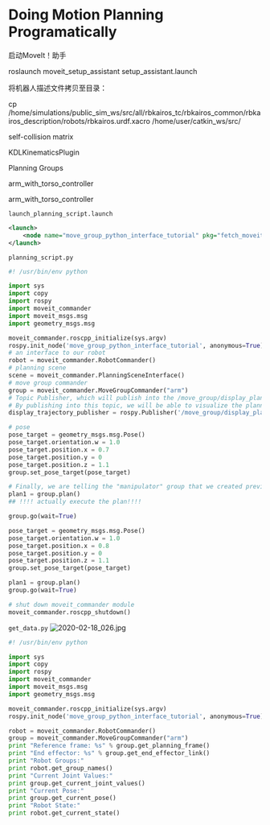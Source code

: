 # Doing Motion Planning Programatically

启动MoveIt！助手

roslaunch moveit_setup_assistant setup_assistant.launch

将机器人描述文件拷贝至目录：

cp /home/simulations/public_sim_ws/src/all/rbkairos_tc/rbkairos_common/rbkairos_description/robots/rbkairos.urdf.xacro /home/user/catkin_ws/src/

self-collision matrix

KDLKinematicsPlugin

Planning Groups

arm_with_torso_controller

arm_with_torso_controller

`launch_planning_script.launch`

```xml
<launch>
    <node name="move_group_python_interface_tutorial" pkg="fetch_moveit_config" type="planning_script.py" output="screen"></node>
</launch>
```

`planning_script.py`

```python
#! /usr/bin/env python

import sys
import copy
import rospy
import moveit_commander
import moveit_msgs.msg
import geometry_msgs.msg

moveit_commander.roscpp_initialize(sys.argv)
rospy.init_node('move_group_python_interface_tutorial', anonymous=True)
# an interface to our robot
robot = moveit_commander.RobotCommander()
# planning scene
scene = moveit_commander.PlanningSceneInterface()  
# move group commander  
group = moveit_commander.MoveGroupCommander("arm")
# Topic Publisher, which will publish into the /move_group/display_planned_path topic
# By publishing into this topic, we will be able to visualize the planned motion through the MoveIt RViz interface.
display_trajectory_publisher = rospy.Publisher('/move_group/display_planned_path', moveit_msgs.msg.DisplayTrajectory, queue_size=1)

# pose
pose_target = geometry_msgs.msg.Pose()
pose_target.orientation.w = 1.0
pose_target.position.x = 0.7
pose_target.position.y = 0
pose_target.position.z = 1.1
group.set_pose_target(pose_target)

# Finally, we are telling the "manipulator" group that we created previously to calculate the plan. If the plan is successfully computed, it will be displayed through MoveIt RViz.
plan1 = group.plan()
## !!!! actually execute the plan!!!!

group.go(wait=True)

pose_target = geometry_msgs.msg.Pose()
pose_target.orientation.w = 1.0
pose_target.position.x = 0.8
pose_target.position.y = 0
pose_target.position.z = 1.1
group.set_pose_target(pose_target)

plan1 = group.plan()
group.go(wait=True)

# shut down moveit_commander module
moveit_commander.roscpp_shutdown()
```


`get_data.py`
![2020-02-18_026.jpg](https://gitee.com/gdhu/testtingop/raw/master/2020-02-18_026.jpg)


```python
#! /usr/bin/env python

import sys
import copy
import rospy
import moveit_commander
import moveit_msgs.msg
import geometry_msgs.msg

moveit_commander.roscpp_initialize(sys.argv)
rospy.init_node('move_group_python_interface_tutorial', anonymous=True)

robot = moveit_commander.RobotCommander()
group = moveit_commander.MoveGroupCommander("arm")
print "Reference frame: %s" % group.get_planning_frame()
print "End effector: %s" % group.get_end_effector_link()
print "Robot Groups:"
print robot.get_group_names()
print "Current Joint Values:"
print group.get_current_joint_values()
print "Current Pose:"
print group.get_current_pose()
print "Robot State:"
print robot.get_current_state()

```